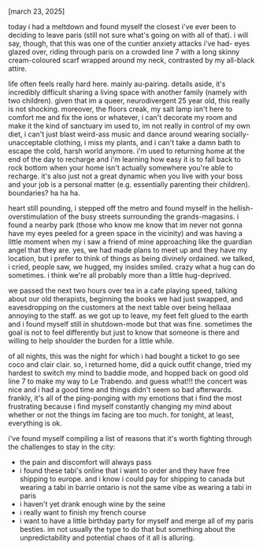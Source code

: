 [march 23, 2025]

today i had a meltdown and found myself the closest i've ever been to deciding to leave paris (still not sure what's going on with all of that). i will say, though, that this was one of the cuntier anxiety attacks i've had- eyes glazed over, riding through paris on a crowded line 7 with a long skinny cream-coloured scarf wrapped around my neck, contrasted by my all-black attire.

life often feels really hard here. mainly au-pairing. details aside, it's incredibly difficult sharing a living space with another family (namely with two children). given that im a queer, neurodivergent 25 year old, this really is not shocking. moreover, the floors creak, my salt lamp isn't here to comfort me and fix the ions or whatever, i can't decorate my room and make it the kind of sanctuary im used to, im not really in control of my own diet, i can't just blast weird-ass music and dance around wearing socially-unacceptable clothing, i miss my plants, and i can't take a damn bath to escape the cold, harsh world anymore. i'm used to returning home at the end of the day to recharge and i'm learning how easy it is to fall back to rock bottom when your home isn't actually somewhere you're able to recharge. it's also just not a great dynamic when you live with your boss and your job is a personal matter (e.g. essentially parenting their children). boundaries? ha ha ha.

heart still pounding, i stepped off the metro and found myself in the hellish-overstimulation of the busy streets surrounding the grands-magasins. i found a nearby park (those who know me know that im never not gonna have my eyes peeled for a green space in the vicinity) and was having a little moment when my i saw a friend of mine approaching like the guardian angel that they are. yes, we had made plans to meet up and they have my location, but i prefer to think of things as being divinely ordained. we talked, i cried, people saw, we hugged, my insides smiled. crazy what a hug can do sometimes. i think we're all probably more than a little hug-deprived.

we passed the next two hours over tea in a cafe playing speed, talking about our old therapists, beginning the books we had just swapped, and eavesdropping on the customers at the next table over being hellaaa annoying to the staff. as we got up to leave, my feet felt glued to the earth and i found myself still in shutdown-mode but that was fine. sometimes the goal is not to feel differently but just to know that someone is there and willing to help shoulder the burden for a little while.

of all nights, this was the night for which i had bought a ticket to go see coco and clair clair. so, i returned home, did a quick outfit change, tried my hardest to switch my mind to baddie mode, and hopped back on good old line 7 to make my way to Le Trabendo. and guess what!!! the concert was nice and i had a good time and things didn't seem so bad afterwards. frankly, it's all of the ping-ponging with my emotions that i find the most frustrating because i find myself constantly changing my mind about whether or not the things im facing are too much. for tonight, at least, everything is ok.

i've found myself compiling a list of reasons that it's worth fighting through the challenges to stay in the city:
- the pain and discomfort will always pass
- i found these tabi's online that i want to order and they have free shipping to europe. and i know i could pay for shipping to canada but wearing a tabi in barrie ontario is not the same vibe as wearing a tabi in paris
- i haven't yet drank enough wine by the seine
- i really want to finish my french course
- i want to have a little birthday party for myself and merge all of my paris besties. im not usually the type to do that but something about the unpredictability and potential chaos of it all is alluring.